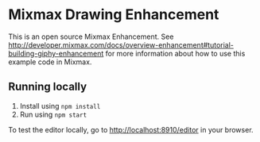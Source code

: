 # Mixmax Drawing Enhancement

This is an open source Mixmax Enhancement. See <http://developer.mixmax.com/docs/overview-enhancement#tutorial-building-giphy-enhancement> for more information about how to use this example code in Mixmax.

## Running locally

1. Install using `npm install`
2. Run using `npm start`


To test the editor locally, go to <http://localhost:8910/editor> in your browser.
